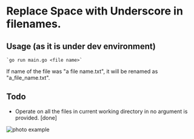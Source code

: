 # Replace Space with Underscore in filenames.

## Usage (as it is under dev environment)
    `go run main.go <file name>`
    
If name of the file was "a file name.txt", it will be renamed as "a_file_name.txt".
    
## Todo
* Operate on all the files in current working directory in no argument is provided. [done]

![photo example](https://i.imgur.com/517UMGL.png)

